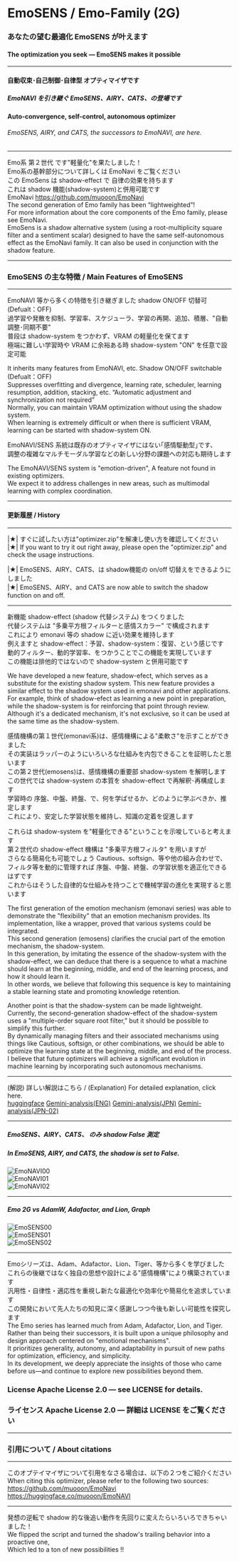 # EmoSENS / Emo-Family (2G)  
### あなたの望む最適化 EmoSENS が叶えます  
#### The optimization you seek — EmoSENS makes it possible  
---

#### 自動収束･自己制御･自律型 オプティマイザです  
##### EmoNAVI を引き継ぐ EmoSENS、AIRY、CATS、の登場です   
#### Auto-convergence, self-control, autonomous optimizer  
###### EmoSENS, AIRY, and CATS, the successors to EmoNAVI, are here.  

---

Emo系 第２世代 です"軽量化"を果たしました！  
Emo系の基幹部分について詳しくは EmoNavi をご覧ください  
この EmoSens は shadow-effect で 自律の効果を持ちます  
これは shadow 機能(shadow-system)と併用可能です  
EmoNavi https://github.com/muooon/EmoNavi  
The second generation of Emo family has been “lightweighted”!  
For more information about the core components of the Emo family, please see EmoNavi.  
EmoSens is a shadow alternative system (using a root-multiplicity square filter and a sentiment scalar) designed to have the same self-autonomous effect as the EmoNavi family. It can also be used in conjunction with the shadow feature.  
 
---

### EmoSENS の主な特徴 / Main Features of EmoSENS  

---

EmoNAVI 等から多くの特徴を引き継ぎました shadow ON/OFF 切替可(Defualt：OFF)  
過学習や発散を抑制、学習率、スケジューラ、学習の再開、追加、積層、"自動調整･同期不要"  
普段は shadow-system をつかわず、VRAM の軽量化を保てます  
極端に難しい学習時や VRAM に余裕ある時 shadow-system "ON" を任意で設定可能  

It inherits many features from EmoNAVI, etc. Shadow ON/OFF switchable (Defualt：OFF)  
Suppresses overfitting and divergence, learning rate, scheduler, learning resumption, addition, stacking, etc. “Automatic adjustment and synchronization not required”  
Normally, you can maintain VRAM optimization without using the shadow system.  
When learning is extremely difficult or when there is sufficient VRAM, learning can be started with shadow-system ON.  

EmoNAVI/SENS 系統は既存のオプティマイザにはない｢感情駆動型｣です、  
調整の複雑なマルチモーダル学習などの新しい分野の課題への対応も期待します  

The EmoNAVI/SENS system is "emotion-driven", A feature not found in existing optimizers.  
We expect it to address challenges in new areas, such as multimodal learning with complex coordination.  

---
#### 更新履歴 / History  
---

|★| すぐに試したい方は"optimizer.zip"を解凍し使い方を確認してください  
|★| If you want to try it out right away, please open the "optimizer.zip" and check the usage instructions.  

|★| EmoSENS、AIRY、CATS、は shadow機能の on/off 切替えをできるようにしました  
|★| EmoSENS、AIRY、and CATS are now able to switch the shadow function on and off.  

---

新機能 shadow-effect (shadow 代替システム) をつくりました  
代替システムは "多乗平方根フィルターと感情スカラー" で構成されます  
これにより emonavi 等の shadow に近い効果を維持します  
例えますと shadow-effect：予習、shadow-system：復習、という感じです  
動的フィルター、動的学習率、をつかうことでこの機能を実現しています  
この機能は排他的ではないので shadow-system と併用可能です  

We have developed a new feature, shadow-efect, which serves as a substitute for the existing shadow system. This new feature provides a similar effect to the shadow system used in emonavi and other applications.  
For example, think of shadow-efect as learning a new point in preparation, while the shadow-system is for reinforcing that point through review. Although it's a dedicated mechanism, it's not exclusive, so it can be used at the same time as the shadow-system.  

感情機構の第１世代(emonavi系)は、感情機構による"柔軟さ"を示すことができました  
その実装はラッパーのようにいろいろな仕組みを内包できることを証明したと思います  
この第２世代(emosens)は、感情機構の重要部 shadow-system を解明します  
この世代では shadow-system の本質を shadow-effect で再解釈･再構成します  
学習時の 序盤、中盤、終盤、で、何を学ばせるか、どのように学ぶべきか、推定します  
これにより、安定した学習状態を維持し、知識の定着を促進します  

これらは shadow-system を"軽量化できる"ということを示唆していると考えます  
第２世代の shadow-effect 機構は "多乗平方根フィルタ" を用いますが  
さらなる簡易化も可能でしょう Cautious、softsign、等や他の組み合わせで、  
フィルタ等を動的に管理すれば 序盤、中盤、終盤、の学習状態を適正化できるはずです  
これからはそうした自律的な仕組みを持つことで機械学習の進化を実現すると思います  

The first generation of the emotion mechanism (emonavi series) was able to demonstrate the "flexibility" that an emotion mechanism provides. Its implementation, like a wrapper, proved that various systems could be integrated.  
This second generation (emosens) clarifies the crucial part of the emotion mechanism, the shadow-system.   
In this generation, by imitating the essence of the shadow-system with the shadow-effect, we can deduce that there is a sequence to what a machine should learn at the beginning, middle, and end of the learning process, and how it should learn it.  
In other words, we believe that following this sequence is key to maintaining a stable learning state and promoting knowledge retention.  

Another point is that the shadow-system can be made lightweight. Currently, the second-generation shadow-effect of the shadow-system uses a "multiple-order square root filter," but it should be possible to simplify this further.  
By dynamically managing filters and their associated mechanisms using things like Cautious, softsign, or other combinations, we should be able to optimize the learning state at the beginning, middle, and end of the process.  
I believe that future optimizers will achieve a significant evolution in machine learning by incorporating such autonomous mechanisms.  

---

(解説) 詳しい解説はこちら / (Explanation) For detailed explanation, click here.  
[huggingface](https://huggingface.co/muooon/EmoNAVI) 
[Gemini-analysis(ENG)](https://huggingface.co/muooon/EmoNAVI/blob/main/Hug-Gemini-analysis(ENG).md) 
[Gemini-analysis(JPN)](https://huggingface.co/muooon/EmoNAVI/blob/main/Hug-Gemini-analysis(JPN).md) 
[Gemini-analysis(JPN-02)](https://huggingface.co/muooon/EmoNAVI/blob/main/emonavi-Gemini-analysis(2)(JPN).txt) 

---

##### EmoSENS、AIRY、CATS、 のみ shadow False 測定  
##### In EmoSENS, AIRY, and CATS, the shadow is set to False.  
![EmoNAVI00](https://github.com/muooon/EmoSens/blob/main/AMP-compatible/data/loss_comparison_panel.png?raw=true)  
![EmoNAVI01](https://github.com/muooon/EmoSens/blob/main/AMP-compatible/data/fluctuation_and_accuracy_panel.png?raw=true)  
![EmoNAVI02](https://github.com/muooon/EmoSens/blob/main/AMP-compatible/data/trec_gpt2_weight_pca_3panel.png?raw=true)  

---

##### Emo 2G vs AdamW, Adafactor, and Lion, Graph  
![EmoSENS00](https://github.com/muooon/EmoSens/blob/main/AMP-compatible/data/emosens-test00.png?raw=true)  
![EmoSENS01](https://github.com/muooon/EmoSens/blob/main/AMP-compatible/data/emosens-test01.png?raw=true)  
![EmoSENS02](https://github.com/muooon/EmoSens/blob/main/AMP-compatible/data/emosens-test02.png?raw=true)  

---

Emoシリーズは、Adam、Adafactor、Lion、Tiger、等から多くを学びました  
これらの後継ではなく独自の思想や設計による"感情機構"により構築されています  
汎用性・自律性・適応性を重視し新たな最適化や効率化や簡易化を追求しています  
この開発において先人たちの知見に深く感謝しつつ今後も新しい可能性を探究します  
The Emo series has learned much from Adam, Adafactor, Lion, and Tiger.  
Rather than being their successors, it is built upon a unique philosophy and design approach centered on "emotional mechanisms".  
It prioritizes generality, autonomy, and adaptability in pursuit of new paths for optimization, efficiency, and simplicity.  
In its development, we deeply appreciate the insights of those who came before us—and continue to explore new possibilities beyond them. 


### License Apache License 2.0 — see LICENSE for details.  
### ライセンス Apache License 2.0 — 詳細は LICENSE をご覧ください  

---

### 引用について / About citations  

---

このオプテイマイザについて引用をなさる場合は、以下の２つをご紹介ください  
When citing this optimizer, please refer to the following two sources:  
https://github.com/muooon/EmoNavi  
https://huggingface.co/muooon/EmoNAVI  

---

発想の逆転で shadow 的な後追い動作を先回りに変えたらいろいろできちゃいました！  
We flipped the script and turned the shadow's trailing behavior into a proactive one,  
Which led to a ton of new possibilities !!  
